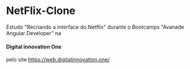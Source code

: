 # NetFlix-Clone
Estudo "Recriando a interface do Netflix" durante o Bootcamps "Avanade Angular Developer" na <h4> Digital innovation One</h4> pelo site https://web.digitalinnovation.one/
